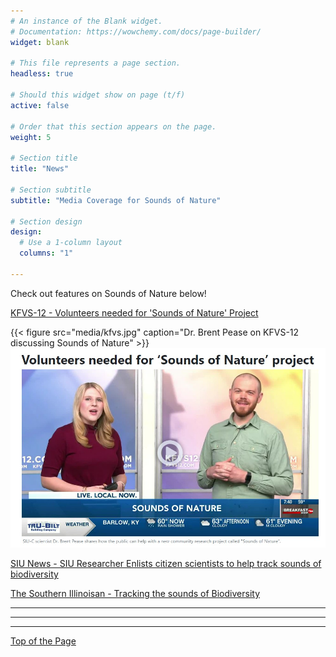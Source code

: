 ```yaml
---
# An instance of the Blank widget.
# Documentation: https://wowchemy.com/docs/page-builder/
widget: blank

# This file represents a page section.
headless: true

# Should this widget show on page (t/f)
active: false

# Order that this section appears on the page.
weight: 5

# Section title
title: "News"

# Section subtitle
subtitle: "Media Coverage for Sounds of Nature"

# Section design
design:
  # Use a 1-column layout
  columns: "1"

---
```

  
  
Check out features on Sounds of Nature below!    


  
[KFVS-12 - Volunteers needed for 'Sounds of Nature' Project](https://www.kfvs12.com/2022/05/06/volunteers-needed-sounds-nature-project/)   

{{< figure src="media/kfvs.jpg" caption="Dr. Brent Pease on KFVS-12 discussing Sounds of Nature" >}}    
![](kfvs.jpg "")
  
[SIU News - SIU Researcher Enlists citizen scientists to help track sounds of biodiversity](https://news.siu.edu/2022/04/042922-SIU-researcher-enlists-citizen-scientists-to-help-track-sounds-of-biodiversity.php)    
  
[The Southern Illinoisan - Tracking the sounds of Biodiversity](https://thesouthern.com/news/local/siu/siu-researcher-enlists-citizen-scientists-to-help-track-sounds-of-biodiversity/article_ebd164ba-d200-5f18-8c69-4b91be9c7034.html)    
  
----     
----     
----     
  
  [Top of the Page](https://peaselab.com/sounds)